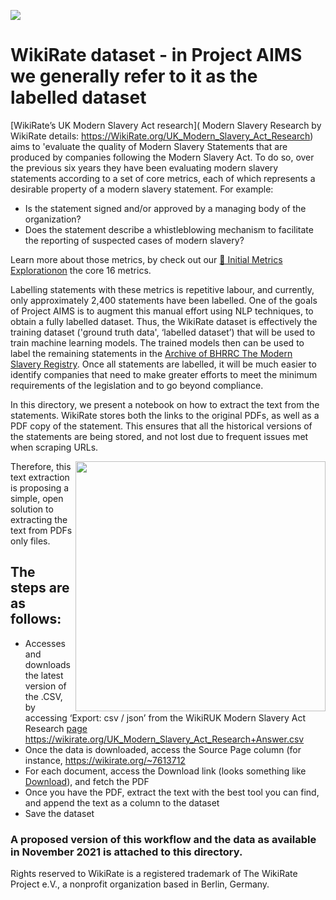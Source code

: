 
[<img align="center"  src="https://media-exp1.licdn.com/dms/image/C4D1BAQG_U9F1oAbg4g/company-background_10000/0/1557326103523?e=1637892000&v=beta&t=HHRTu6Y5KkEz5t3v5SiMomoKrqnezkalWLPSE-NTOlM">](https://wikirate.org/uk_modern_slavery_act_research)









# WikiRate dataset - in Project AIMS we generally refer to it as the labelled dataset

[WikiRate’s UK Modern Slavery Act research]( Modern Slavery Research by WikiRate details: https://WikiRate.org/UK_Modern_Slavery_Act_Research) aims to 'evaluate the quality of Modern Slavery Statements that are produced by companies following the Modern Slavery Act. To do so, over the previous six years they have been evaluating modern slavery statements according to a set of core metrics, each of which represents a desirable property of a modern slavery statement. For example:
- Is the statement signed and/or approved by a managing body of the organization?
- Does the statement describe a whistleblowing mechanism to facilitate the reporting of suspected cases of modern slavery?

Learn more about those metrics, by check out our [📔 Initial Metrics Explorationon](https://github.com/the-future-society/Project-AIMS-AI-against-Modern-Slavery/tree/main/%F0%9F%93%94%20Initial%20Metrics%20Exploration) the core 16 metrics. 

Labelling statements with these metrics is repetitive labour, and currently, only approximately 2,400 statements have been labelled. One of the goals of Project AIMS is to augment this manual effort using NLP techniques, to obtain a fully labelled dataset. Thus, the WikiRate dataset is effectively the training dataset ('ground truth data', ‘labelled dataset’) that will be used to train machine learning models. The trained models then can be used to label the remaining statements in the [Archive of BHRRC The Modern Slavery Registry](https://github.com/the-future-society/Project-AIMS-AI-against-Modern-Slavery/tree/main/%F0%9F%97%84%EF%B8%8F%20Data%20and%20text%20extraction/Archive%20of%20BHRRC%20The%20Modern%20Slavery%20Registry). Once all statements are labelled, it will be much easier to identify companies that need to make greater efforts to meet the minimum requirements of the legislation and to go beyond compliance. 

In this directory, we present a notebook on how to extract the text from the statements. WikiRate stores both the links to the original PDFs, as well as a PDF copy of the statement. This ensures that all the historical versions of the statements are being stored, and not lost due to frequent issues met when scraping URLs. 

<img align="right" width="400"   src="https://user-images.githubusercontent.com/64998301/144046036-391f451f-a464-4a13-bbae-5cfdc21d8518.gif">


Therefore, this text extraction is proposing a simple, open solution to extracting the text from PDFs only files. 

## The steps are as follows:
- Accesses and downloads the latest version of the .CSV, by accessing  ‘Export: csv / json’ from the WikiRUK Modern Slavery Act Research [page](https://wikirate.org/uk_modern_slavery_act_research)
https://wikirate.org/UK_Modern_Slavery_Act_Research+Answer.csv
- Once the data is downloaded, access the Source Page column (for instance, https://wikirate.org/~7613712 
- For each document, access the Download link (looks something like <a href="https://dq06ugkuram52.cloudfront.net/files/7613713/25352410.pdf" target="_blank" class="source-color"><i class="fa fa-download"></i> Download</a>), and fetch the PDF
- Once you have the PDF, extract the text with the best tool you can find, and append the text as a column to the dataset
- Save the dataset

### A proposed version of this workflow and the data as available in November 2021 is attached to this directory.




Rights reserved to WikiRate is a registered trademark of The WikiRate Project e.V., a nonprofit organization based in Berlin, Germany.

